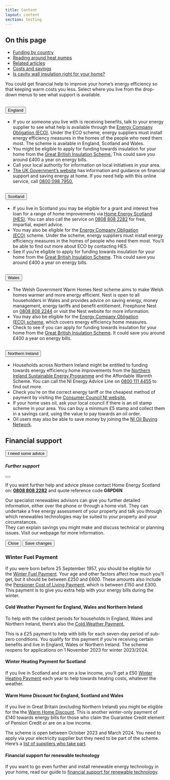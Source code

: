 ```yaml
---
title: Content
layout: content
section: testing
---
```


<div class="contents-table">
  <h2 class="h5">On this page</h2>
  <ul>
    <li><a href="#funding">Funding by country</a></li>
    <li><a href="#heat-pumps">Reading around heat pumps</a></li>
    <li><a href="">Related articles</a></li>
    <li><a href="">Costs and savings</a></li>
    <li><a href="">Is cavity wall insulation right for your home?</a></li>
  </ul>
</div>

<p>You could get financial help to improve your home’s energy efficiency so that keeping warm costs you less.
Select where you live from the drop-down menus to see what support is available.</p>

<div class="accordion accordion-flush" id="funding">
  <div class="accordion-item">
    <h2 class="accordion-header" id="flush-headingOne">
      <button class="accordion-button collapsed" type="button" data-bs-toggle="collapse" data-bs-target="#flush-collapseOne" aria-expanded="false" aria-controls="flush-collapseOne">
        England
      </button>
    </h2>
    <div id="flush-collapseOne" class="accordion-collapse collapse" aria-labelledby="flush-headingOne">
      <div class="accordion-body">
        <ul>
          <li>If you or someone you live with is receiving benefits, talk to your energy supplier to see what help is available through the <a href="#">Energy Company Obligation (ECO)</a>. Under the ECO scheme, energy suppliers must install energy efficiency measures in the homes of the people who need them most. The scheme is available in England, Scotland and Wales.</li>
          <li>You might be eligible to apply for funding towards insulation for your home from the <a href="#">Great British Insulation Scheme.</a> This could save you around £400 a year on energy bills.</li>
          <li>Call your local authority for information on local initiatives in your area.</li>
          <li><a href="#">The UK Government’s website</a> has information and guidance on financial support and saving energy at home. If you need help with this online service, call <a href="#">0800 098 7950.</a></li>
        </ul>
      </div>
    </div>
  </div>
  <div class="accordion-item">
    <h2 class="accordion-header" id="flush-headingTwo">
      <button class="accordion-button collapsed" type="button" data-bs-toggle="collapse" data-bs-target="#flush-collapseTwo" aria-expanded="false" aria-controls="flush-collapseTwo">
        Scotland
      </button>
    </h2>
    <div id="flush-collapseTwo" class="accordion-collapse collapse" aria-labelledby="flush-headingTwo">
      <div class="accordion-body">
        <ul>
          <li>If you live in Scotland you may be eligible for a grant and interest free loan for a range of home improvements via <a href="#">Home Energy Scotland (HES)</a>. You can also call the service on <a href="#">0808 808 2282</a> for free, impartial, expert advice.</li>
          <li>You may also be eligible for the <a href="#">Energy Company Obligation (ECO)</a> scheme. Under the scheme, energy suppliers must install energy efficiency measures in the homes of people who need them most. You’ll be able to find out more about ECO by contacting HES.</li>
          <li>See if you’re eligible to apply for funding towards insulation for your home from the <a href="#">Great British Insulation Scheme</a>. This could save you around £400 a year on energy bills.</li>
        </ul>
      </div>
    </div>
  </div>
  <div class="accordion-item">
    <h2 class="accordion-header" id="flush-headingThree">
      <button class="accordion-button collapsed" type="button" data-bs-toggle="collapse" data-bs-target="#flush-collapseThree" aria-expanded="false" aria-controls="flush-collapseThree">
        Wales
      </button>
    </h2>
    <div id="flush-collapseThree" class="accordion-collapse collapse" aria-labelledby="flush-headingThree">
      <div class="accordion-body">
        <ul>
          <li>The Welsh Government Warm Homes Nest scheme aims to make Welsh homes warmer and more energy efficient. Nest is open to all householders in Wales and provides advice on saving energy, money management, energy tariffs and benefit entitlement. Freephone Nest on <a href="#">0808 808 2244</a> or visit the Nest website for more information.</li>
          <li>You may also be eligible for the <a href="#">Energy Company Obligation (ECO) scheme</a>, which covers energy efficiency home measures.</li>
          <li>Check to see if you can apply for funding towards insulation for your home from the <a href="#">Great British Insulation Scheme</a>. It could save you around £400 a year on energy bills.</li>
        </ul>
      </div>
    </div>
  </div>
  <div class="accordion-item">
    <h2 class="accordion-header" id="flush-headingThree">
      <button class="accordion-button collapsed" type="button" data-bs-toggle="collapse" data-bs-target="#flush-collapseThree" aria-expanded="false" aria-controls="flush-collapseThree">
        Northern Ireland
      </button>
    </h2>
    <div id="flush-collapseThree" class="accordion-collapse collapse" aria-labelledby="flush-headingThree">
      <div class="accordion-body">
        <ul>
          <li>Households across Northern Ireland might be entitled to funding towards energy efficiency home improvements from the <a href="#">Northern Ireland Sustainable Energy Programme</a> and the Affordable Warmth Scheme. You can call the NI Energy Advice Line on <a href="#">0800 111 4455</a> to find out more.</li>
          <li>Check you’re on the correct energy tariff or the cheapest method of payment by visiting the <a href="#">Consumer Council NI website.</a></li>
          <li>If your home uses oil, ask your local council if there is an oil stamp scheme in your area. You can buy a minimum £5 stamp and collect them in a savings card, using the value to pay towards an oil order.</li>
          <li>Oil users may also be able to save money by joining the <a href="#">NI Oil Buying Network</a>.</li>
        </ul>
      </div>
    </div>
  </div>
</div>

<h2 id="heat-pumps">Financial support</h2>
<!-- Button trigger modal -->
<button type="button" class="btn btn-primary" data-bs-toggle="modal" data-bs-target="#exampleModal">
  I need some advice
</button>

<!-- Modal -->
<div class="modal fade" id="exampleModal" tabindex="-1" aria-labelledby="exampleModalLabel" aria-hidden="true">
  <div class="modal-dialog">
    <div class="modal-content">
      <div class="modal-header">
        <h5 class="modal-title" id="exampleModalLabel">Further support</h5>
        <button type="button" class="btn-close" data-bs-dismiss="modal" aria-label="Close"></button>
      </div>
      <div class="modal-body">
        <p>If you want further help and advice please contact Home Energy Scotland on: <a href=""><b>0808 808 2282</b></a> and quote reference code <b>G8PD6N</b></p>
        <p>Our specialist renewables advisors can give you further detailed information, either over the phone or through a home visit. They can undertake a free energy assessment of your property and talk you through which renewables technologies may be suited to your property and your circumstances.
        <br>They can explain savings you might make and discuss technical or planning issues. Visit our webpage for more information.</p>
      </div>
      <div class="modal-footer">
        <button type="button" class="btn btn-secondary btn-sm" data-bs-dismiss="modal">Close</button>
        <button type="button" class="btn btn-primary btn-sm">Save changes</button>
      </div>
    </div>
  </div>
</div>

<h3>Winter Fuel Payment</h3>

<p>If you were born before 25 September 1957, you should be eligible for the <a href="">Winter Fuel Payment</a>. Your age and other factors affect how much you’ll get, but it should be between £250 and £600. These amounts also include the <a href="">Pensioner Cost of Living Payment</a>, which is between £150 and £300. This payment is to give you extra help with your energy bills during the winter.</p>

<h4>Cold Weather Payment for England, Wales and Northern Ireland</h4>
<p>To help with the coldest periods for households in England, Wales and Northern Ireland, there’s also the <a href="">Cold Weather Payment.</a></p>

<p>This is a £25 payment to help with bills for each seven-day period of sub-zero conditions.
You qualify for this payment if you’re receiving certain benefits and live in England, Wales or Northern Ireland.
The scheme reopens for applications on 1 November 2023 for winter 2023/2024.</p>

<h4>Winter Heating Payment for Scotland</h4>
<p>If you live in Scotland and are on a low income, you’ll get a £50 <a href="">Winter Heating Payment</a> each year to help towards heating costs, whatever the weather.</p>

<h4>Warm Home Discount for England, Scotland and Wales</h4>
<p>If you live in Great Britain (excluding Northern Ireland) you might be eligible for the the <a href="">Warm Home Discount</a>.
This is another winter-only payment of £140 towards energy bills for those who claim the Guarantee Credit element of Pension Credit or are on a low income.</p>
<p>The scheme is open between October 2023 and March 2024. You need to apply via your electricity supplier but they need to be part of the scheme. Here’s a <a href="">list of suppliers who take part</a>.</p>

<h4>Financial support for renewable technology</h4>
<p>If you want to go even further and install renewable energy technology in your home, read our guide to <a href="">financial support for renewable technology</a>.</p>